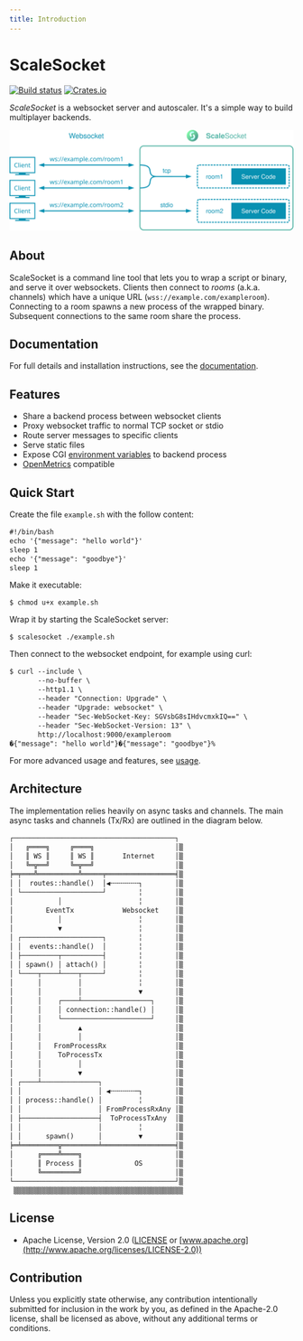 ```yaml
---
title: Introduction
---
```


# ScaleSocket

[![Build status](https://github.com/scalesocket/scalesocket/actions/workflows/ci.yml/badge.svg)](https://github.com/scalesocket/scalesocket/actions)
[![Crates.io](https://img.shields.io/crates/v/scalesocket.svg)](https://crates.io/crates/scalesocket)

*ScaleSocket* is a websocket server and autoscaler. It's a simple way to build multiplayer backends.

![High level architecture diagram on ScaleSocket usage](https://github.com/scalesocket/scalesocket/blob/main/docs/_assets/diagram.svg?raw=true)


## About

ScaleSocket is a command line tool that lets you to wrap a script or binary, and serve it over websockets. Clients then connect to *rooms* (a.k.a. channels) which have a unique URL (`wss://example.com/exampleroom`). Connecting to a room spawns a new process of the wrapped binary. Subsequent connections to the same room share the process.

## Documentation

For full details and installation instructions, see the [documentation](https://www.scalesocket.org/man/).


## Features

* Share a backend process between websocket clients
* Proxy websocket traffic to normal TCP socket or stdio
* Route server messages to specific clients
* Serve static files
* Expose CGI [environment variables](https://www.rfc-editor.org/rfc/rfc3875.html) to backend process
* [OpenMetrics](https://github.com/OpenObservability/OpenMetrics) compatible


## Quick Start

Create the file `example.sh` with the follow content:
```console
#!/bin/bash
echo '{"message": "hello world"}'
sleep 1
echo '{"message": "goodbye"}'
sleep 1
```

Make it executable:
```console
$ chmod u+x example.sh
```

Wrap it by starting the ScaleSocket server:
```console
$ scalesocket ./example.sh
```

Then connect to the websocket endpoint, for example using curl:
```console
$ curl --include \
       --no-buffer \
       --http1.1 \
       --header "Connection: Upgrade" \
       --header "Upgrade: websocket" \
       --header "Sec-WebSocket-Key: SGVsbG8sIHdvcmxkIQ==" \
       --header "Sec-WebSocket-Version: 13" \
       http://localhost:9000/exampleroom
�{"message": "hello world"}�{"message": "goodbye"}%
```

For more advanced usage and features, see [usage](https://www.scalesocket.org/man/usage.md).

## Architecture

The implementation relies heavily on async tasks and channels.
The main async tasks and channels (Tx/Rx) are outlined in the diagram below.

```
┌────────────────────────────────────────┐
│   ╔════╗     ╔════╗                    │▒
│   ║ WS ║     ║ WS ║       Internet     │▒
│   ╚═╦══╝     ╚═╦══╝                    │▒
╞═╤═══╩══════════╩═════╤═════════════════╡▒
│ │  routes::handle()  │◀╌╌╌╌╌╌╌┐        │▒
│ └────────────────────┘        ╎        │▒
│           │                   ╎        │▒
│        EventTx            Websocket    │▒
│           │                   ╎        │▒
│           ▼                   ╎        │▒
│ ┌────────────────────┐        ╎        │▒
│ │  events::handle()  │        ╎        │▒
│ ├─────────┬──────────┤        ╎        │▒
│ │ spawn() │ attach() │        ╎        │▒
│ └────┬────┴────┬─────┘        ╎        │▒
│      │         │              ╎        │▒
│      │         │              ▼        │▒
│      │    ┌────┴─────────────────┐     │▒
│      │    │ connection::handle() │     │▒
│      │    └──────────────────────┘     │▒
│      │         ▲                       │▒
│      │         │                       │▒
│      │   FromProcessRx                 │▒
│      │    ToProcessTx                  │▒
│      │         │                       │▒
│      │         ▼                       │▒
│ ┌────┴──────────────┐                  │▒
│ │                   │ ◀╌╌╌╌╌╌─┐        │▒
│ │ process::handle() │         ╎        │▒
│ │                   │ FromProcessRxAny │▒
│ ├───────────────────┤  ToProcessTxAny  │▒
│ │                   │         ╎        │▒
│ │      spawn()      │         ▼        │▒
╞═╧═════════╦═════════╧══════════════════╡▒
│      ╔════╩════╗                       │▒
│      ║ Process ║             OS        │▒
│      ╚═════════╝                       │▒
└────────────────────────────────────────┘▒
 ▒▒▒▒▒▒▒▒▒▒▒▒▒▒▒▒▒▒▒▒▒▒▒▒▒▒▒▒▒▒▒▒▒▒▒▒▒▒▒▒▒▒
```

## License

* Apache License, Version 2.0 ([LICENSE](https://github.com/scalesocket/scalesocket/blob/HEAD/LICENSE) or [www.apache.org](http://www.apache.org/licenses/LICENSE-2.0))

## Contribution

Unless you explicitly state otherwise, any contribution intentionally submitted for inclusion in the work by you, as defined in the Apache-2.0 license, shall be licensed as above, without any additional terms or conditions.

